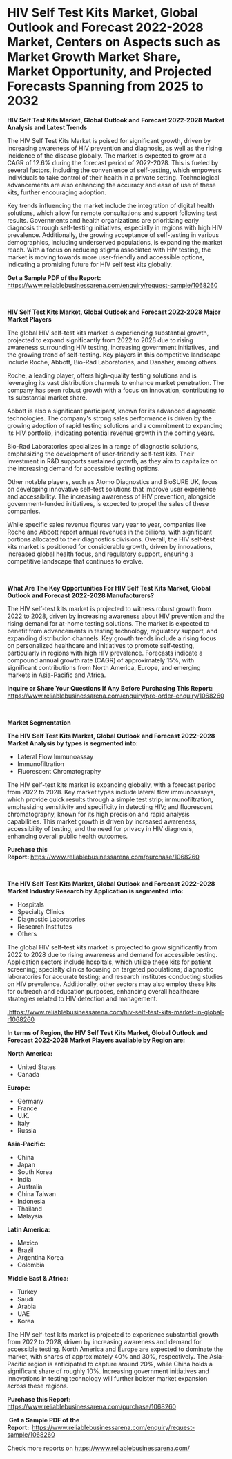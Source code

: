 <p><h1>HIV Self Test Kits Market, Global Outlook and Forecast 2022-2028 Market, Centers on Aspects such as Market Growth Market Share, Market Opportunity, and Projected Forecasts Spanning from 2025 to 2032</h1></p><p><strong>HIV Self Test Kits Market, Global Outlook and Forecast 2022-2028 Market Analysis and Latest Trends</strong></p>
<p><p>The HIV Self Test Kits Market is poised for significant growth, driven by increasing awareness of HIV prevention and diagnosis, as well as the rising incidence of the disease globally. The market is expected to grow at a CAGR of 12.6% during the forecast period of 2022-2028. This is fueled by several factors, including the convenience of self-testing, which empowers individuals to take control of their health in a private setting. Technological advancements are also enhancing the accuracy and ease of use of these kits, further encouraging adoption.</p><p>Key trends influencing the market include the integration of digital health solutions, which allow for remote consultations and support following test results. Governments and health organizations are prioritizing early diagnosis through self-testing initiatives, especially in regions with high HIV prevalence. Additionally, the growing acceptance of self-testing in various demographics, including underserved populations, is expanding the market reach. With a focus on reducing stigma associated with HIV testing, the market is moving towards more user-friendly and accessible options, indicating a promising future for HIV self test kits globally.</p></p>
<p><strong>Get a Sample PDF of the Report:&nbsp;</strong> <a href="https://www.reliablebusinessarena.com/enquiry/request-sample/1068260?utm_campaign=2515&utm_medium=2&utm_source=Github&utm_content=ia&utm_term=21032025&utm_id=hiv-self-test-kits-market-global-outlook-and-forecast-2022-2028">https://www.reliablebusinessarena.com/enquiry/request-sample/1068260</a></p>
<p>&nbsp;</p>
<p><strong>HIV Self Test Kits Market, Global Outlook and Forecast 2022-2028 Major Market Players</strong></p>
<p><p>The global HIV self-test kits market is experiencing substantial growth, projected to expand significantly from 2022 to 2028 due to rising awareness surrounding HIV testing, increasing government initiatives, and the growing trend of self-testing. Key players in this competitive landscape include Roche, Abbott, Bio-Rad Laboratories, and Danaher, among others.</p><p>Roche, a leading player, offers high-quality testing solutions and is leveraging its vast distribution channels to enhance market penetration. The company has seen robust growth with a focus on innovation, contributing to its substantial market share.</p><p>Abbott is also a significant participant, known for its advanced diagnostic technologies. The company's strong sales performance is driven by the growing adoption of rapid testing solutions and a commitment to expanding its HIV portfolio, indicating potential revenue growth in the coming years.</p><p>Bio-Rad Laboratories specializes in a range of diagnostic solutions, emphasizing the development of user-friendly self-test kits. Their investment in R&D supports sustained growth, as they aim to capitalize on the increasing demand for accessible testing options.</p><p>Other notable players, such as Atomo Diagnostics and BioSURE UK, focus on developing innovative self-test solutions that improve user experience and accessibility. The increasing awareness of HIV prevention, alongside government-funded initiatives, is expected to propel the sales of these companies.</p><p>While specific sales revenue figures vary year to year, companies like Roche and Abbott report annual revenues in the billions, with significant portions allocated to their diagnostics divisions. Overall, the HIV self-test kits market is positioned for considerable growth, driven by innovations, increased global health focus, and regulatory support, ensuring a competitive landscape that continues to evolve.</p></p>
<p>&nbsp;</p>
<p><strong>What Are The Key Opportunities For HIV Self Test Kits Market, Global Outlook and Forecast 2022-2028 Manufacturers?</strong></p>
<p><p>The HIV self-test kits market is projected to witness robust growth from 2022 to 2028, driven by increasing awareness about HIV prevention and the rising demand for at-home testing solutions. The market is expected to benefit from advancements in testing technology, regulatory support, and expanding distribution channels. Key growth trends include a rising focus on personalized healthcare and initiatives to promote self-testing, particularly in regions with high HIV prevalence. Forecasts indicate a compound annual growth rate (CAGR) of approximately 15%, with significant contributions from North America, Europe, and emerging markets in Asia-Pacific and Africa.</p></p>
<p><strong>Inquire or Share Your Questions If Any Before Purchasing This Report:</strong> <a href="https://www.reliablebusinessarena.com/enquiry/pre-order-enquiry/1068260?utm_campaign=2515&utm_medium=2&utm_source=Github&utm_content=ia&utm_term=21032025&utm_id=hiv-self-test-kits-market-global-outlook-and-forecast-2022-2028">https://www.reliablebusinessarena.com/enquiry/pre-order-enquiry/1068260</a></p>
<p>&nbsp;</p>
<p><strong>Market Segmentation</strong></p>
<p><strong>The HIV Self Test Kits Market, Global Outlook and Forecast 2022-2028 Market Analysis by types is segmented into:</strong></p>
<p><ul><li>Lateral Flow Immunoassay</li><li>Immunofiltration</li><li>Fluorescent Chromatography</li></ul></p>
<p><p>The HIV self-test kits market is expanding globally, with a forecast period from 2022 to 2028. Key market types include lateral flow immunoassays, which provide quick results through a simple test strip; immunofiltration, emphasizing sensitivity and specificity in detecting HIV; and fluorescent chromatography, known for its high precision and rapid analysis capabilities. This market growth is driven by increased awareness, accessibility of testing, and the need for privacy in HIV diagnosis, enhancing overall public health outcomes.</p></p>
<p><strong>Purchase this Report:&nbsp;</strong><a href="https://www.reliablebusinessarena.com/purchase/1068260?utm_campaign=2515&utm_medium=2&utm_source=Github&utm_content=ia&utm_term=21032025&utm_id=hiv-self-test-kits-market-global-outlook-and-forecast-2022-2028">https://www.reliablebusinessarena.com/purchase/1068260</a></p>
<p>&nbsp;</p>
<p><strong>The HIV Self Test Kits Market, Global Outlook and Forecast 2022-2028 Market Industry Research by Application is segmented into:</strong></p>
<p><ul><li>Hospitals</li><li>Specialty Clinics</li><li>Diagnostic Laboratories</li><li>Research Institutes</li><li>Others</li></ul></p>
<p><p>The global HIV self-test kits market is projected to grow significantly from 2022 to 2028 due to rising awareness and demand for accessible testing. Application sectors include hospitals, which utilize these kits for patient screening; specialty clinics focusing on targeted populations; diagnostic laboratories for accurate testing; and research institutes conducting studies on HIV prevalence. Additionally, other sectors may also employ these kits for outreach and education purposes, enhancing overall healthcare strategies related to HIV detection and management.</p></p>
<p><a href="https://www.reliablebusinessarena.com/hiv-self-test-kits-market-in-global-r1068260?utm_campaign=2515&utm_medium=2&utm_source=Github&utm_content=ia&utm_term=21032025&utm_id=hiv-self-test-kits-market-global-outlook-and-forecast-2022-2028">&nbsp;https://www.reliablebusinessarena.com/hiv-self-test-kits-market-in-global-r1068260</a></p>
<p><strong>In terms of Region, the HIV Self Test Kits Market, Global Outlook and Forecast 2022-2028 Market Players available by Region are:</strong></p>
<p>
    <p> <strong> North America: </strong>
        <ul>
            <li>United States</li>
            <li>Canada</li>
        </ul>
        </p> 
    <p> <strong> Europe: </strong>
        <ul>
            <li>Germany</li>
            <li>France</li>
            <li>U.K.</li>
            <li>Italy</li>
            <li>Russia</li>
        </ul>
        </p> 
    <p> <strong> Asia-Pacific: </strong>
        <ul>
            <li>China</li>
            <li>Japan</li>
            <li>South Korea</li>
            <li>India</li>
            <li>Australia</li>
            <li>China Taiwan</li>
            <li>Indonesia</li>
            <li>Thailand</li>
            <li>Malaysia</li>
        </ul>
        </p> 
    <p> <strong> Latin America: </strong>
        <ul>
            <li>Mexico</li>
            <li>Brazil</li>
            <li>Argentina Korea</li>
            <li>Colombia</li>
        </ul>
        </p> 
    <p> <strong> Middle East & Africa: </strong>
        <ul>
            <li>Turkey</li>
            <li>Saudi</li>
            <li>Arabia</li>
            <li>UAE</li>
            <li>Korea</li>
        </ul>
    </p>
    </p>
<p><p>The HIV self-test kits market is projected to experience substantial growth from 2022 to 2028, driven by increasing awareness and demand for accessible testing. North America and Europe are expected to dominate the market, with shares of approximately 40% and 30%, respectively. The Asia-Pacific region is anticipated to capture around 20%, while China holds a significant share of roughly 10%. Increasing government initiatives and innovations in testing technology will further bolster market expansion across these regions.</p></p>
<p><strong>Purchase this Report: </strong><a href="https://www.reliablebusinessarena.com/purchase/1068260?utm_campaign=2515&utm_medium=2&utm_source=Github&utm_content=ia&utm_term=21032025&utm_id=hiv-self-test-kits-market-global-outlook-and-forecast-2022-2028">https://www.reliablebusinessarena.com/purchase/1068260</a></p>
<p>&nbsp;<strong>Get a Sample PDF of the Report:&nbsp;&nbsp;</strong><a href="https://www.reliablebusinessarena.com/enquiry/request-sample/1068260?utm_campaign=2515&utm_medium=2&utm_source=Github&utm_content=ia&utm_term=21032025&utm_id=hiv-self-test-kits-market-global-outlook-and-forecast-2022-2028">https://www.reliablebusinessarena.com/enquiry/request-sample/1068260</a></p>
<p><strong></strong></p>
<p>Check more reports on <a href="https://www.reliablebusinessarena.com/?utm_campaign=2515&utm_medium=2&utm_source=Github&utm_content=ia&utm_term=21032025&utm_id=hiv-self-test-kits-market-global-outlook-and-forecast-2022-2028">https://www.reliablebusinessarena.com/</a></p>